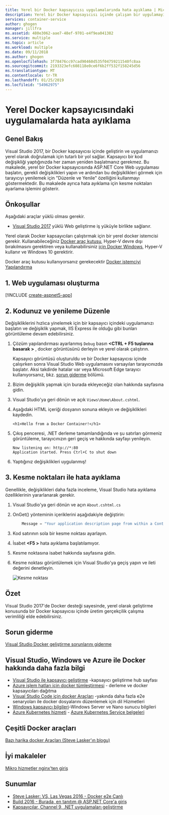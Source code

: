 ```yaml
---
title: Yerel bir Docker kapsayıcısı uygulamalarında hata ayıklama | Microsoft Docs
description: Yerel bir Docker kapsayıcısı içinde çalışan bir uygulamayı değiştirmek öğrenin, kapsayıcı düzenleme ve yenileme aracılığıyla yenileyin ve kesme noktaları hata ayıklama ayarlayın
services: container-service
author: ghogen
manager: jillfra
ms.assetid: 480e3062-aae7-48ef-9701-e4f9ea041382
ms.service: multiple
ms.topic: article
ms.workload: multiple
ms.date: 09/11/2018
ms.author: ghogen
ms.openlocfilehash: 3f78476cc97cad90460d535f04759211540fc8aa
ms.sourcegitcommit: 2193323efc608118e0ce6f6b2ff532f158245d56
ms.translationtype: MT
ms.contentlocale: tr-TR
ms.lasthandoff: 01/25/2019
ms.locfileid: "54962975"
---
```

# <a name="debugging-apps-in-a-local-docker-container"></a>Yerel Docker kapsayıcısındaki uygulamalarda hata ayıklama
## <a name="overview"></a>Genel Bakış
Visual Studio 2017, bir Docker kapsayıcısı içinde geliştirin ve uygulamanızı yerel olarak doğrulamak için tutarlı bir yol sağlar.
Kapsayıcı bir kod değişikliği yaptığınızda her zaman yeniden başlatmanız gerekmez.
Bu makalede, yerel bir Docker kapsayıcısında ASP.NET Core Web uygulaması başlatın, gerekli değişiklikleri yapın ve ardından bu değişiklikleri görmek için tarayıcıyı yenilemek için "Düzenle ve Yenile" özelliğini kullanmayı göstermektedir.
Bu makalede ayrıca hata ayıklama için kesme noktaları ayarlama işlemini gösterir.

## <a name="prerequisites"></a>Önkoşullar
Aşağıdaki araçlar yüklü olması gerekir.

* [Visual Studio 2017](https://www.visualstudio.com/downloads/) yüklü Web geliştirme iş yüküyle birlikte sağlanır.

Yerel olarak Docker kapsayıcıları çalıştırmak için bir yerel docker istemcisi gerekir.
Kullanabileceğiniz [Docker araç kutusu](https://www.docker.com/products/docker-toolbox), Hyper-V devre dışı bırakılmasını gerektiren veya kullanabilirsiniz [için Docker Windows](https://www.docker.com/get-docker), Hyper-V kullanır ve Windows 10 gerektirir.

Docker araç kutusu kullanıyorsanız gerekecektir [Docker istemciyi Yapılandırma](vs-azure-tools-docker-setup.md)

## <a name="1-create-a-web-app"></a>1. Web uygulaması oluşturma
[!INCLUDE [create-aspnet5-app](../azure/includes/create-aspnet5-app.md)]

## <a name="2-edit-your-code-and-refresh"></a>2. Kodunuz ve yenileme Düzenle
Değişikliklerini hızlıca yinelemek için bir kapsayıcı içindeki uygulamanızı başlatın ve değişiklik yapmak, IIS Express ile olduğu gibi bunları görüntüleme devam edebilirsiniz.

1. Çözüm yapılandırması ayarlanmış `Debug` basın  **&lt;CTRL + F5 tuşlarına basarak >** , docker görüntüsünü derleyin ve yerel olarak çalıştırın.

    Kapsayıcı görüntüsü oluşturuldu ve bir Docker kapsayıcısı içinde çalışırken sonra Visual Studio Web uygulamasını varsayılan tarayıcınızda başlatır.
    Aksi takdirde hatalar var veya Microsoft Edge tarayıcı kullanıyorsanız, bkz. [sorun giderme](vs-azure-tools-docker-troubleshooting-docker-errors.md) bölümü.
2. Bizim değişiklik yapmak için burada ekleyeceğiz olan hakkında sayfasına gidin.
3. Visual Studio'ya geri dönün ve açık `Views\Home\About.cshtml`.
4. Aşağıdaki HTML içeriği dosyanın sonuna ekleyin ve değişiklikleri kaydedin.

    ```
    <h1>Hello from a Docker Container!</h1>
    ```
5. Çıkış penceresi, .NET derleme tamamlandığında ve şu satırları görmeniz görüntüleme, tarayıcınızın geri geçiş ve hakkında sayfayı yenileyin.

   ```
   Now listening on: http://*:80
   Application started. Press Ctrl+C to shut down
   ```

6. Yaptığınız değişiklikleri uygulanmış!

## <a name="3-debug-with-breakpoints"></a>3. Kesme noktaları ile hata ayıklama
Genellikle, değişiklikleri daha fazla inceleme, Visual Studio hata ayıklama özelliklerinin yararlanarak gerekir.

1. Visual Studio'ya geri dönün ve açın `About.cshtml.cs`
2. OnGet() yönteminin içeriklerini aşağıdakiyle değiştirin:

   ```cs
       Message = "Your application description page from within a Container";
   ```

3. Kod satırının sola bir kesme noktası ayarlayın.
4. İsabet  **&lt;F5 >** hata ayıklama başlatılamıyor.
5. Kesme noktasına isabet hakkında sayfasına gidin.
6. Kesme noktası görüntülemek için Visual Studio'ya geçiş yapın ve ileti değerini denetleyin.

   ![Kesme noktası](media/vs-azure-tools-docker-edit-and-refresh/breakpoint.png)

## <a name="summary"></a>Özet
Visual Studio 2017'de Docker desteği sayesinde, yerel olarak geliştirme konusunda bir Docker kapsayıcısı içinde üretim gerçekçilik çalışma verimliliği elde edebilirsiniz.

## <a name="troubleshooting"></a>Sorun giderme
[Visual Studio Docker geliştirme sorunlarını giderme](vs-azure-tools-docker-troubleshooting-docker-errors.md)

## <a name="more-about-docker-with-visual-studio-windows-and-azure"></a>Visual Studio, Windows ve Azure ile Docker hakkında daha fazla bilgi
* [Visual Studio ile kapsayıcı geliştirme](/visualstudio/containers) -kapsayıcı geliştirme hub sayfası
* [Azure işlem hatları için docker tümleştirmesi](http://aka.ms/dockertoolsforvsts) - derleme ve docker kapsayıcıları dağıtma
* [Visual Studio Code için docker Araçları](http://aka.ms/dockertoolsforvscode) -yakında daha fazla e2e senaryoları ile docker dosyalarını düzenlemek için dil Hizmetleri
* [Windows kapsayıcı bilgileri](http://aka.ms/containers)-Windows Server ve Nano sunucu bilgileri
* [Azure Kubernetes hizmeti](https://azure.microsoft.com/services/kubernetes-service/) - [Azure Kubernetes Service belgeleri](/azure/aks)

## <a name="various-docker-tools"></a>Çeşitli Docker araçları
[Bazı harika docker Araçları (Steve Lasker'ın blogu)](https://blogs.msdn.microsoft.com/stevelasker/2016/03/25/some-great-docker-tools/)

## <a name="good-articles"></a>İyi makaleler
[Mikro hizmetler nginx'ten giriş](https://www.nginx.com/blog/introduction-to-microservices/)

## <a name="presentations"></a>Sunumlar
* [Steve Lasker: VS, Las Vegas 2016 - Docker e2e Canlı](https://github.com/SteveLasker/Presentations/blob/master/VSLive2016/Vegas/)
* [Build 2016 - Burada, en tanıtım @ ASP.NET Core'a giriş](https://channel9.msdn.com/Events/Build/2016/B810)
* [Kapsayıcılar, Channel 9, .NET uygulamaları geliştirme](https://blogs.msdn.microsoft.com/stevelasker/2016/02/19/developing-asp-net-apps-in-docker-containers/)
